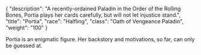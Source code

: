 {
"description": "A recently-ordained Paladin in the Order of the Rolling Bones, Portia plays her cards carefully, but will not let injustice stand.",
"title": "Portia",
"race": "Halfling",
"class": "Oath of Vengeance Paladin",
"weight": "100"
}

Portia is an enigmatic figure. Her backstory and motivations, so far, can only be guessed at.
